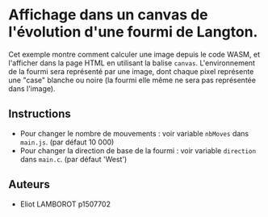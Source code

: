 # Affichage dans un canvas de l'évolution d'une fourmi de Langton.

Cet exemple montre comment calculer une image depuis le code WASM, et l'afficher dans la page HTML en utilisant la balise `canvas`.
L'environnement de la fourmi sera représenté par une image, dont chaque pixel représente une "case" blanche ou noire (la fourmi elle même ne sera pas représentée dans l'image).

## Instructions
 - Pour changer le nombre de mouvements : voir variable `nbMoves` dans `main.js`. (par défaut 10 000)
 - Pour changer la direction de base de la fourmi : voir variable `direction` dans `main.c`. (par défaut 'West')

## Auteurs
 - Eliot LAMBOROT p1507702 